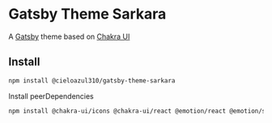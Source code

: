 # Gatsby Theme Sarkara

A [Gatsby] theme based on [Chakra UI]

## Install

```sh
npm install @cieloazul310/gatsby-theme-sarkara
```

Install peerDependencies

```sh
npm install @chakra-ui/icons @chakra-ui/react @emotion/react @emotion/styled framer-motion
```

[Gatsby]: https://www.gatsbyjs.com/
[Chakra UI]: https://chakra-ui.com/
